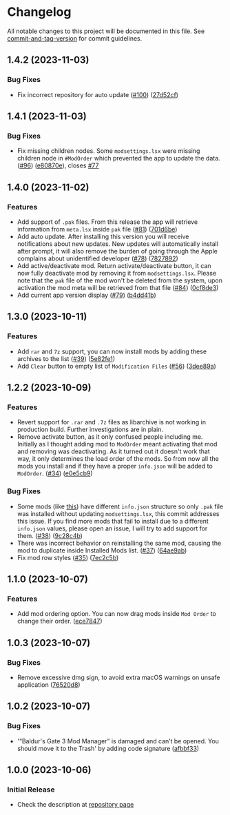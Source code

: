 # Changelog

All notable changes to this project will be documented in this file. See [commit-and-tag-version](https://github.com/absolute-version/commit-and-tag-version) for commit guidelines.

## 1.4.2 (2023-11-03)


### Bug Fixes

* Fix incorrect repository for auto update ([#100](https://github.com/mkinfrared/baldurs-gate3-mod-manager/issues/100)) ([27d52cf](https://github.com/mkinfrared/baldurs-gate3-mod-manager/commit/27d52cf205318867b0696359ba53a03e52af533e))

## 1.4.1 (2023-11-03)


### Bug Fixes

* Fix missing children nodes. Some `modsettings.lsx` were missing children node in `#ModOrder` which prevented the app to update the data. ([#96](https://github.com/mkinfrared/baldurs-gate3-mod-manager/issues/96)) ([e80870e](https://github.com/mkinfrared/baldurs-gate3-mod-manager/commit/e80870efa36cd439f1e0485ddde0bd23c0bcf8d6)), closes [#77](https://github.com/mkinfrared/baldurs-gate3-mod-manager/issues/77)

## 1.4.0 (2023-11-02)


### Features

* Add support of `.pak` files. From this release the app will retrieve information from `meta.lsx` inside `pak` file ([#81](https://github.com/mkinfrared/baldurs-gate3-mod-manager/issues/81)) ([701d6be](https://github.com/mkinfrared/baldurs-gate3-mod-manager/commit/701d6be236f055cddaf6ff9fde1137738a4670d2))
* Add auto update. After installing this version you will receive notifications about new updates. New updates will automatically install after prompt, it will also remove the burden of going through the Apple complains about unidentified developer  ([#78](https://github.com/mkinfrared/baldurs-gate3-mod-manager/issues/78)) ([7827892](https://github.com/mkinfrared/baldurs-gate3-mod-manager/commit/78278928efccbacffcb94ddf78b2cedb5d72b5b1))
* Add active/deactivate mod. Return activate/deactivate button, it can now fully deactivate mod by removing it from `modsettings.lsx`. Please note that the `pak` file of the mod won't be deleted from the system, upon activation the mod meta will be retrieved from that file ([#84](https://github.com/mkinfrared/baldurs-gate3-mod-manager/issues/84)) ([0cf8de3](https://github.com/mkinfrared/baldurs-gate3-mod-manager/commit/0cf8de35008368e554e92d5b6c2f0473fc471ee2))
* Add current app version display ([#79](https://github.com/mkinfrared/baldurs-gate3-mod-manager/issues/79)) ([b4dd41b](https://github.com/mkinfrared/baldurs-gate3-mod-manager/commit/b4dd41ba446f74272c0377ef3a319a568b042cbb))

## 1.3.0 (2023-10-11)


### Features

* Add `rar` and `7z` support, you can now install mods by adding these archives to the list ([#39](https://github.com/mkinfrared/baldurs-gate3-mod-manager/issues/39)) ([5e82fe1](https://github.com/mkinfrared/baldurs-gate3-mod-manager/commit/5e82fe10e1bca652353b08253aa9ddb8e420b2cd))
* Add `Clear` button to empty list of `Modification Files` ([#56](https://github.com/mkinfrared/baldurs-gate3-mod-manager/issues/56)) ([3dee89a](https://github.com/mkinfrared/baldurs-gate3-mod-manager/commit/3dee89a7703cdf8e793d657e84aa9477903795d2))

## 1.2.2 (2023-10-09)

### Features

- Revert support for `.rar` and `.7z` files as libarchive is not working in production build. Further investigations are in plain.
- Remove activate button, as it only confused people including me. Initially as I thought adding mod to `ModOrder` meant
  activating that mod and removing was deactivating. As it turned out it doesn't work that way, it only determines the
  load order of the mods. So from now all the mods you install and if they have a proper `info.json` will be added
  to `ModOrder`. ([#34](https://github.com/mkinfrared/baldurs-gate3-mod-manager/issues/34)) ([e0e5cb9](https://github.com/mkinfrared/baldurs-gate3-mod-manager/commit/e0e5cb94c7dc316bf6d294923fb2942dc1e3438b))

### Bug Fixes

- Some mods (like [this](https://www.nexusmods.com/baldursgate3/mods/243?tab=posts&BH=1)) have different `info.json`
  structure so only `.pak` file was installed without updating `modsettings.lsx`, this commit addresses this issue. If
  you find more mods that fail to install due to a different `info.json` values, please open an issue, I will try to add
  support for
  them. ([#38](https://github.com/mkinfrared/baldurs-gate3-mod-manager/issues/38)) ([9c28c4b](https://github.com/mkinfrared/baldurs-gate3-mod-manager/commit/9c28c4b5b9c10a25a9e5c3a37a5795e6be44d199))
- There was incorrect behavior on reinstalling the same mod, causing the mod to duplicate inside Installed Mods
  list. ([#37](https://github.com/mkinfrared/baldurs-gate3-mod-manager/issues/37)) ([64ae9ab](https://github.com/mkinfrared/baldurs-gate3-mod-manager/commit/64ae9abfa9d7c4fe99bd29b274475b7cf537e792))
- Fix mod row
  styles ([#35](https://github.com/mkinfrared/baldurs-gate3-mod-manager/issues/35)) ([7ec2c5b](https://github.com/mkinfrared/baldurs-gate3-mod-manager/commit/7ec2c5bebbd40b91a0b518c5ae8f953430e2b3db))

## 1.1.0 (2023-10-07)

### Features

- Add mod ordering option. You can now drag mods inside `Mod Order` to change their
  order. ([ece7847](https://github.com/mkinfrared/baldurs-gate3-mod-manager/commit/ece78470693fb33453077f9b689f8ddb10e6dd4f))

## 1.0.3 (2023-10-07)

### Bug Fixes

- Remove excessive dmg sign, to avoid extra macOS warnings on unsafe
  application ([76520d8](https://github.com/mkinfrared/baldurs-gate3-mod-manager/commit/76520d8bbfdae1e87e3a18bccbfb2d1dd7adc443))

## 1.0.2 (2023-10-07)

### Bug Fixes

- '“Baldur's Gate 3 Mod Manager” is damaged and can’t be opened. You should move it to the Trash' by adding code
  signature ([afbbf33](https://github.com/mkinfrared/baldurs-gate3-mod-manager/commit/afbbf3374bebff05cd6d293a5cbfed2165717673))

## 1.0.0 (2023-10-06)

### Initial Release

- Check the description at [repository page](https://github.com/mkinfrared/baldurs-gate3-mod-manager)
